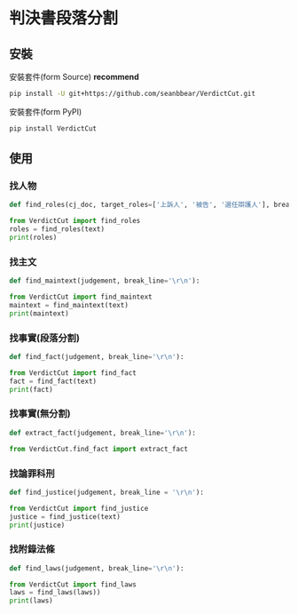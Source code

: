# 判決書段落分割
## 安裝
安裝套件(form Source) **recommend**
```sh
pip install -U git+https://github.com/seanbbear/VerdictCut.git
```

安裝套件(form PyPI)
```sh
pip install VerdictCut
```
## 使用
### 找人物
```python
def find_roles(cj_doc, target_roles=['上訴人', '被告', '選任辯護人'], break_line='\r\n', name_length_limit=25, search_rows_limit=100):
```
```python
from VerdictCut import find_roles
roles = find_roles(text)
print(roles)
```

### 找主文
```python
def find_maintext(judgement, break_line='\r\n'):
```
```python
from VerdictCut import find_maintext
maintext = find_maintext(text)
print(maintext)
```

### 找事實(段落分割)
```python
def find_fact(judgement, break_line='\r\n'):
```
```python
from VerdictCut import find_fact
fact = find_fact(text)
print(fact)
```

### 找事實(無分割)
```python
def extract_fact(judgement, break_line='\r\n'):
```
```python
from VerdictCut.find_fact import extract_fact
```

### 找論罪科刑
```python
def find_justice(judgement, break_line = '\r\n'):
```
```python
from VerdictCut import find_justice
justice = find_justice(text)
print(justice)
```

### 找附錄法條
```python
def find_laws(judgement, break_line='\r\n'):
```
```python
from VerdictCut import find_laws
laws = find_laws(laws))
print(laws)
```

